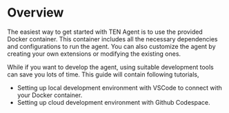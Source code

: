 # Overview

The easiest way to get started with TEN Agent is to use the provided Docker container. This container includes all the necessary dependencies and configurations to run the agent. You can also customize the agent by creating your own extensions or modifying the existing ones.

While if you want to develop the agent, using suitable development tools can save you lots of time. This guide will contain following tutorials,

- Setting up local development environment with VSCode to connect with your Docker container.
- Setting up cloud development environment with Github Codespace.
